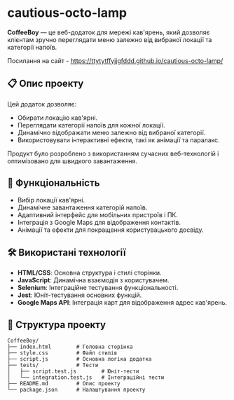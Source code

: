 # cautious-octo-lamp

**CoffeeBoy** — це веб-додаток для мережі кав'ярень, який дозволяє клієнтам зручно переглядати меню залежно від вибраної локації та категорії напоїв.

Посилання на сайт - https://ttytytffyjjgfddd.github.io/cautious-octo-lamp/

## 📋 Опис проекту

Цей додаток дозволяє:
- Обирати локацію кав'ярні.
- Переглядати категорії напоїв для кожної локації.
- Динамічно відображати меню залежно від вибраної категорії.
- Використовувати інтерактивні ефекти, такі як анімації та паралакс.

Продукт було розроблено з використанням сучасних веб-технологій і оптимізовано для швидкого завантаження.

## 🚀 Функціональність

- Вибір локації кав'ярні.
- Динамічне завантаження категорій напоїв.
- Адаптивний інтерфейс для мобільних пристроїв і ПК.
- Інтеграція з Google Maps для відображення контактів.
- Анімації та ефекти для покращення користувацького досвіду.

## 🛠️ Використані технології

- **HTML/CSS**: Основна структура і стилі сторінки.
- **JavaScript**: Динамічна взаємодія з користувачем.
- **Selenium**: Інтеграційне тестування функціональності.
- **Jest**: Юніт-тестування основних функцій.
- **Google Maps API**: Інтеграція карт для відображення адрес кав'ярень.

## 📂 Структура проекту

```plaintext
CoffeeBoy/
├── index.html        # Головна сторінка
├── style.css         # Файл стилів
├── script.js         # Основна логіка додатка
├── tests/            # Тести
│   ├── script.test.js        # Юніт-тести
│   └── integration.test.js   # Інтеграційні тести
├── README.md         # Опис проекту
└── package.json      # Налаштування проекту
